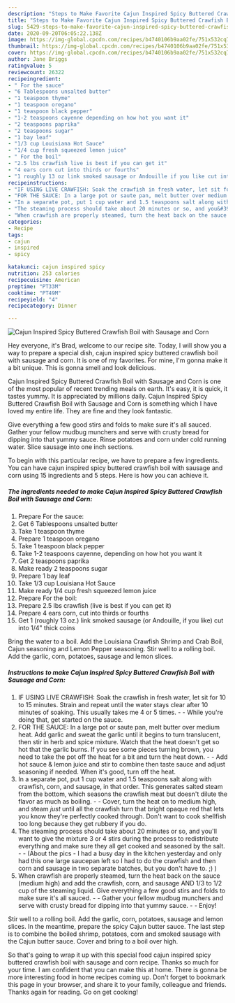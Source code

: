 ```yaml
---
description: "Steps to Make Favorite Cajun Inspired Spicy Buttered Crawfish Boil with Sausage and Corn"
title: "Steps to Make Favorite Cajun Inspired Spicy Buttered Crawfish Boil with Sausage and Corn"
slug: 5429-steps-to-make-favorite-cajun-inspired-spicy-buttered-crawfish-boil-with-sausage-and-corn
date: 2020-09-20T06:05:22.138Z
image: https://img-global.cpcdn.com/recipes/b4740106b9aa02fe/751x532cq70/cajun-inspired-spicy-buttered-crawfish-boil-with-sausage-and-corn-recipe-main-photo.jpg
thumbnail: https://img-global.cpcdn.com/recipes/b4740106b9aa02fe/751x532cq70/cajun-inspired-spicy-buttered-crawfish-boil-with-sausage-and-corn-recipe-main-photo.jpg
cover: https://img-global.cpcdn.com/recipes/b4740106b9aa02fe/751x532cq70/cajun-inspired-spicy-buttered-crawfish-boil-with-sausage-and-corn-recipe-main-photo.jpg
author: Jane Briggs
ratingvalue: 5
reviewcount: 26322
recipeingredient:
- " For the sauce"
- "6 Tablespoons unsalted butter"
- "1 teaspoon thyme"
- "1 teaspoon oregano"
- "1 teaspoon black pepper"
- "1-2 teaspoons cayenne depending on how hot you want it"
- "2 teaspoons paprika"
- "2 teaspoons sugar"
- "1 bay leaf"
- "1/3 cup Louisiana Hot Sauce"
- "1/4 cup fresh squeezed lemon juice"
- " For the boil"
- "2.5 lbs crawfish live is best if you can get it"
- "4 ears corn cut into thirds or fourths"
- "1 roughly 13 oz link smoked sausage or Andouille if you like cut into 14 thick coins"
recipeinstructions:
- "IF USING LIVE CRAWFISH: Soak the crawfish in fresh water, let sit for 10 to 15 minutes. Strain and repeat until the water stays clear after 10 minutes of soaking. This usually takes me 4 or 5 times.  While you&#39;re doing that, get started on the sauce."
- "FOR THE SAUCE: In a large pot or saute pan, melt butter over medium heat. Add garlic and sweat the garlic until it begins to turn translucent, then stir in herb and spice mixture. Watch that the heat doesn&#39;t get so hot that the garlic burns. If you see some pieces turning brown, you need to take the pot off the heat for a bit and turn the heat down.  Add hot sauce &amp; lemon juice and stir to combine then taste sauce and adjust seasoning if needed. When it&#39;s good, turn off the heat."
- "In a separate pot, put 1 cup water and 1.5 teaspoons salt along with crawfish, corn, and sausage, in that order. This generates salted steam from the bottom, which seasons the crawfish meat but doesn&#39;t dilute the flavor as much as boiling.  Cover, turn the heat on to medium high, and steam *just* until all the crawfish turn that bright opaque red that lets you know they&#39;re perfectly cooked through. Don&#39;t want to cook shellfish too long because they get rubbery if you do."
- "The steaming process should take about 20 minutes or so, and you&#39;ll want to give the mixture 3 or 4 stirs during the process to redistribute everything and make sure they all get cooked and seasoned by the salt.  (About the pics - I had a busy day in the kitchen yesterday and only had this one large saucepan left so I had to do the crawfish and then corn and sausage in two separate batches, but you don&#39;t have to. ;) )"
- "When crawfish are properly steamed, turn the heat back on the sauce (medium high) and add the crawfish, corn, and sausage AND 1/3 to 1/2 cup of the steaming liquid. Give everything a few good stirs and folds to make sure it&#39;s all sauced.  Gather your fellow mudbug munchers and serve with crusty bread for dipping into that yummy sauce.  Enjoy!"
categories:
- Recipe
tags:
- cajun
- inspired
- spicy

katakunci: cajun inspired spicy 
nutrition: 253 calories
recipecuisine: American
preptime: "PT33M"
cooktime: "PT49M"
recipeyield: "4"
recipecategory: Dinner

---
```



![Cajun Inspired Spicy Buttered Crawfish Boil with Sausage and Corn](https://img-global.cpcdn.com/recipes/b4740106b9aa02fe/751x532cq70/cajun-inspired-spicy-buttered-crawfish-boil-with-sausage-and-corn-recipe-main-photo.jpg)

Hey everyone, it's Brad, welcome to our recipe site. Today, I will show you a way to prepare a special dish, cajun inspired spicy buttered crawfish boil with sausage and corn. It is one of my favorites. For mine, I'm gonna make it a bit unique. This is gonna smell and look delicious.

Cajun Inspired Spicy Buttered Crawfish Boil with Sausage and Corn is one of the most popular of recent trending meals on earth. It's easy, it is quick, it tastes yummy. It is appreciated by millions daily. Cajun Inspired Spicy Buttered Crawfish Boil with Sausage and Corn is something which I have loved my entire life. They are fine and they look fantastic.

Give everything a few good stirs and folds to make sure it&#39;s all sauced. Gather your fellow mudbug munchers and serve with crusty bread for dipping into that yummy sauce. Rinse potatoes and corn under cold running water. Slice sausage into one inch sections.


To begin with this particular recipe, we have to prepare a few ingredients. You can have cajun inspired spicy buttered crawfish boil with sausage and corn using 15 ingredients and 5 steps. Here is how you can achieve it.

<!--inarticleads1-->

##### The ingredients needed to make Cajun Inspired Spicy Buttered Crawfish Boil with Sausage and Corn:

1. Prepare  For the sauce:
1. Get 6 Tablespoons unsalted butter
1. Take 1 teaspoon thyme
1. Prepare 1 teaspoon oregano
1. Take 1 teaspoon black pepper
1. Take 1-2 teaspoons cayenne, depending on how hot you want it
1. Get 2 teaspoons paprika
1. Make ready 2 teaspoons sugar
1. Prepare 1 bay leaf
1. Take 1/3 cup Louisiana Hot Sauce
1. Make ready 1/4 cup fresh squeezed lemon juice
1. Prepare  For the boil:
1. Prepare 2.5 lbs crawfish (live is best if you can get it)
1. Prepare 4 ears corn, cut into thirds or fourths
1. Get 1 (roughly 13 oz.) link smoked sausage (or Andouille, if you like) cut into 1/4&#34; thick coins


Bring the water to a boil. Add the Louisiana Crawfish Shrimp and Crab Boil, Cajun seasoning and Lemon Pepper seasoning. Stir well to a rolling boil. Add the garlic, corn, potatoes, sausage and lemon slices. 

<!--inarticleads2-->

##### Instructions to make Cajun Inspired Spicy Buttered Crawfish Boil with Sausage and Corn:

1. IF USING LIVE CRAWFISH: Soak the crawfish in fresh water, let sit for 10 to 15 minutes. Strain and repeat until the water stays clear after 10 minutes of soaking. This usually takes me 4 or 5 times. -  - While you&#39;re doing that, get started on the sauce.
1. FOR THE SAUCE: In a large pot or saute pan, melt butter over medium heat. Add garlic and sweat the garlic until it begins to turn translucent, then stir in herb and spice mixture. Watch that the heat doesn&#39;t get so hot that the garlic burns. If you see some pieces turning brown, you need to take the pot off the heat for a bit and turn the heat down. -  - Add hot sauce &amp; lemon juice and stir to combine then taste sauce and adjust seasoning if needed. When it&#39;s good, turn off the heat.
1. In a separate pot, put 1 cup water and 1.5 teaspoons salt along with crawfish, corn, and sausage, in that order. This generates salted steam from the bottom, which seasons the crawfish meat but doesn&#39;t dilute the flavor as much as boiling. -  - Cover, turn the heat on to medium high, and steam *just* until all the crawfish turn that bright opaque red that lets you know they&#39;re perfectly cooked through. Don&#39;t want to cook shellfish too long because they get rubbery if you do.
1. The steaming process should take about 20 minutes or so, and you&#39;ll want to give the mixture 3 or 4 stirs during the process to redistribute everything and make sure they all get cooked and seasoned by the salt. -  - (About the pics - I had a busy day in the kitchen yesterday and only had this one large saucepan left so I had to do the crawfish and then corn and sausage in two separate batches, but you don&#39;t have to. ;) )
1. When crawfish are properly steamed, turn the heat back on the sauce (medium high) and add the crawfish, corn, and sausage AND 1/3 to 1/2 cup of the steaming liquid. Give everything a few good stirs and folds to make sure it&#39;s all sauced. -  - Gather your fellow mudbug munchers and serve with crusty bread for dipping into that yummy sauce. -  - Enjoy!


Stir well to a rolling boil. Add the garlic, corn, potatoes, sausage and lemon slices. In the meantime, prepare the spicy Cajun butter sauce. The last step is to combine the boiled shrimp, potatoes, corn and smoked sausage with the Cajun butter sauce. Cover and bring to a boil over high. 

So that's going to wrap it up with this special food cajun inspired spicy buttered crawfish boil with sausage and corn recipe. Thanks so much for your time. I am confident that you can make this at home. There is gonna be more interesting food in home recipes coming up. Don't forget to bookmark this page in your browser, and share it to your family, colleague and friends. Thanks again for reading. Go on get cooking!

